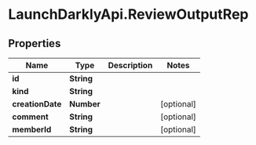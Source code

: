 # LaunchDarklyApi.ReviewOutputRep

## Properties

Name | Type | Description | Notes
------------ | ------------- | ------------- | -------------
**id** | **String** |  | 
**kind** | **String** |  | 
**creationDate** | **Number** |  | [optional] 
**comment** | **String** |  | [optional] 
**memberId** | **String** |  | [optional] 


